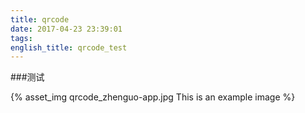 ```yaml
---
title: qrcode
date: 2017-04-23 23:39:01
tags:
english_title: qrcode_test
---
```

###测试

{% asset_img qrcode_zhenguo-app.jpg This is an example image %}

